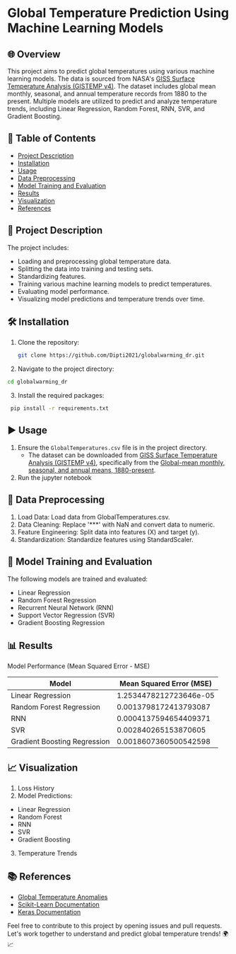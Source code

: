 # Global Temperature Prediction Using Machine Learning Models

## 🌐 Overview

This project aims to predict global temperatures using various machine learning models. The data is sourced from NASA's [GISS Surface Temperature Analysis (GISTEMP v4)](https://data.giss.nasa.gov/). The dataset includes global mean monthly, seasonal, and annual temperature records from 1880 to the present. Multiple models are utilized to predict and analyze temperature trends, including Linear Regression, Random Forest, RNN, SVR, and Gradient Boosting.

## 📂 Table of Contents

- [Project Description](#-project-description)
- [Installation](#-installation)
- [Usage](#-usage)
- [Data Preprocessing](#-data-preprocessing)
- [Model Training and Evaluation](#-model-training-and-evaluation)
- [Results](#-results)
- [Visualization](#-visualization)
- [References](#-references)

## 📝 Project Description

The project includes:

- Loading and preprocessing global temperature data.
- Splitting the data into training and testing sets.
- Standardizing features.
- Training various machine learning models to predict temperatures.
- Evaluating model performance.
- Visualizing model predictions and temperature trends over time.

## 🛠️ Installation

1. Clone the repository:
   ```bash
   git clone https://github.com/Dipti2021/globalwarming_dr.git
   ```
2. Navigate to the project directory:

```bash
cd globalwarming_dr
```

3. Install the required packages:

```bash
 pip install -r requirements.txt
```

## ▶️ Usage

1. Ensure the `GlobalTemperatures.csv` file is in the project directory.
   - The dataset can be downloaded from [GISS Surface Temperature Analysis (GISTEMP v4)](https://data.giss.nasa.gov/), specifically from the [Global-mean monthly, seasonal, and annual means, 1880-present](https://data.giss.nasa.gov/gistemp/).
2. Run the jupyter notebook

## 🔄 Data Preprocessing

1. Load Data: Load data from GlobalTemperatures.csv.
2. Data Cleaning: Replace '\*\*\*' with NaN and convert data to numeric.
3. Feature Engineering: Split data into features (X) and target (y).
4. Standardization: Standardize features using StandardScaler.

## 🧠 Model Training and Evaluation

The following models are trained and evaluated:

- Linear Regression
- Random Forest Regression
- Recurrent Neural Network (RNN)
- Support Vector Regression (SVR)
- Gradient Boosting Regression

## 📊 Results

Model Performance (Mean Squared Error - MSE)

| Model                        | Mean Squared Error (MSE) |
| ---------------------------- | ------------------------ |
| Linear Regression            | 1.2534478212723646e-05   |
| Random Forest Regression     | 0.0013798172413793087    |
| RNN                          | 0.0004137594654409371    |
| SVR                          | 0.002840265153870605     |
| Gradient Boosting Regression | 0.0018607360500542598    |

## 📈 Visualization

1. Loss History
2. Model Predictions:

- Linear Regression
- Random Forest
- RNN
- SVR
- Gradient Boosting

3. Temperature Trends

## 📚 References

- [Global Temperature Anomalies](https://data.giss.nasa.gov/gistemp/)
- [Scikit-Learn Documentation](https://scikit-learn.org/stable/documentation.html)
- [Keras Documentation](https://keras.io/)

Feel free to contribute to this project by opening issues and pull requests. Let's work together to understand and predict global temperature trends! 🌍📈
